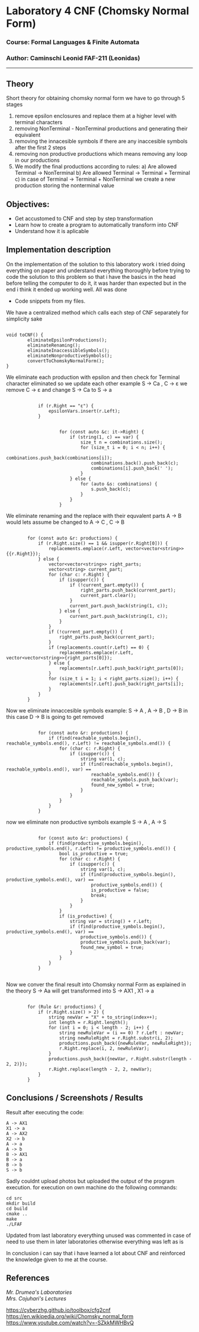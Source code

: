 # Laboratory 4 CNF (Chomsky Normal Form)

### Course: Formal Languages & Finite Automata
### Author: Caminschi Leonid FAF-211 (Leonidas)

----

## Theory
Short theory for obtaining chomsky normal form we have to go through 5 stages
1) remove epsilon enclosures and replace them at a higher level with terminal characters
2) removing NonTerminal - NonTerminal productions and generating their equivalent
3) removing the innacesible symbols if there are any inaccesible symbols after the first 2 steps
4) removing non productive productions which means removing any loop in our productions
5) We modify the final productions according to rules:
    a) Are allowed Terminal -> NonTerminal
    b) Are allowed Terminal -> Terminal + Terminal
    c) in case of Terminal -> Terminal + NonTerminal we create a new production storing the nonterminal value


## Objectives:

* Get accustomed to CNF and step by step transformation
* Learn how to create a program to automatically transform into CNF
* Understand how it is aplicable 

## Implementation description

On the implementation of the solution to this laboratory work i tried doing everything on paper and understand
everything thoroughly before trying to code the solution to this problem so that i have the basics in the head
before telling the computer to do it, it was harder than expected but in the end i think it ended up working well.
All was done

* Code snippets from my files.

We have a centralized method which calls each step of CNF separately for simplicity sake

```

void toCNF() {
        eliminateEpsilonProductions();
        eliminateRenaming();
        eliminateInaccessibleSymbols();
        eliminateNonproductiveSymbols();
        convertToChomskyNormalForm();
}

```

We eliminate each production with epsilon and then check for Terminal character eliminated 
so we update each other 
example S -> Ca , C -> ε
we remove C -> ε and change S -> Ca to S -> a

```

            if (r.Right == "ε") {
                epsilonVars.insert(r.Left);
            }
            
```
```
                    for (const auto &c: it->Right) {
                        if (string(1, c) == var) {
                            size_t n = combinations.size();
                            for (size_t i = 0; i < n; i++) {
                                combinations.push_back(combinations[i]);
                                combinations.back().push_back(c);
                                combinations[i].push_back(' ');
                            }
                        } else {
                            for (auto &s: combinations) {
                                s.push_back(c);
                            }
                        }
                    }

```

We eliminate renaming and the replace with their equvalent parts
A -> B would lets assume be changed to A -> C , C -> B

```

        for (const auto &r: productions) {
            if (r.Right.size() == 1 && isupper(r.Right[0])) {
                replacements.emplace(r.Left, vector<vector<string>>{{r.Right}});
            } else {
                vector<vector<string>> right_parts;
                vector<string> current_part;
                for (char c: r.Right) {
                    if (isupper(c)) {
                        if (!current_part.empty()) {
                            right_parts.push_back(current_part);
                            current_part.clear();
                        }
                        current_part.push_back(string(1, c));
                    } else {
                        current_part.push_back(string(1, c));
                    }
                }
                if (!current_part.empty()) {
                    right_parts.push_back(current_part);
                }
                if (replacements.count(r.Left) == 0) {
                    replacements.emplace(r.Left, vector<vector<string>>{right_parts[0]});
                } else {
                    replacements[r.Left].push_back(right_parts[0]);
                }
                for (size_t i = 1; i < right_parts.size(); i++) {
                    replacements[r.Left].push_back(right_parts[i]);
                }
            }
        }

```

Now we eliminate innaccesible symbols example:
S -> A , A -> B , D -> B
in this case D -> B is going to get removed

```

            for (const auto &r: productions) {
                if (find(reachable_symbols.begin(), reachable_symbols.end(), r.Left) != reachable_symbols.end()) {
                    for (char c: r.Right) {
                        if (isupper(c)) {
                            string var(1, c);
                            if (find(reachable_symbols.begin(), reachable_symbols.end(), var) ==
                                reachable_symbols.end()) {
                                reachable_symbols.push_back(var);
                                found_new_symbol = true;
                            }
                        }
                    }
                }
            }

```

now we eliminate non productive symbols
example S -> A , A -> S

```

            for (const auto &r: productions) {
                if (find(productive_symbols.begin(), productive_symbols.end(), r.Left) != productive_symbols.end()) {
                    bool is_productive = true;
                    for (char c: r.Right) {
                        if (isupper(c)) {
                            string var(1, c);
                            if (find(productive_symbols.begin(), productive_symbols.end(), var) ==
                                productive_symbols.end()) {
                                is_productive = false;
                                break;
                            }
                        }
                    }
                    if (is_productive) {
                        string var = string() + r.Left;
                        if (find(productive_symbols.begin(), productive_symbols.end(), var) ==
                            productive_symbols.end()) {
                            productive_symbols.push_back(var);
                            found_new_symbol = true;
                        }
                    }
                }
            }
            
```

Now we conver the final result into Chomsky normal Form as explained in the theory
S -> Aa will get transformed into S -> AX1 , X1 -> a

```

        for (Rule &r: productions) {
            if (r.Right.size() > 2) {
                string newVar = "X" + to_string(index++);
                int length = r.Right.length();
                for (int i = 0; i < length - 2; i++) {
                    string newRuleVar = (i == 0) ? r.Left : newVar;
                    string newRuleRight = r.Right.substr(i, 2);
                    productions.push_back({newRuleVar, newRuleRight});
                    r.Right.replace(i, 2, newRuleVar);
                }
                productions.push_back({newVar, r.Right.substr(length - 2, 2)});
                r.Right.replace(length - 2, 2, newVar);
            }
        }

```

## Conclusions / Screenshots / Results

Result after executing the code:

```
A -> AX1
X1 -> a
A -> AX2
X2 -> b
A -> a
A -> b
B -> AX1
B -> a
B -> b
S -> b
```

Sadly couldnt upload photos but uploaded the output of the program execution.
for execution on own machine do the following commands:<br />

```
cd src
mkdir build
cd build
cmake ..
make
./LFAF
```

Updated from last laboratory everything unused was commented in case of need to use them in
later laboratories otherwise everything was left as is

In conclusion i can say that i have learned a lot about CNF and reinforced the knowledge
given to me at the course.

## References

*Mr. Drumea's Laboratories*<br />
*Mrs. Cojuhari's Lectures*

https://cyberzhg.github.io/toolbox/cfg2cnf
https://en.wikipedia.org/wiki/Chomsky_normal_form
https://www.youtube.com/watch?v=-SZkkMWHBvQ
